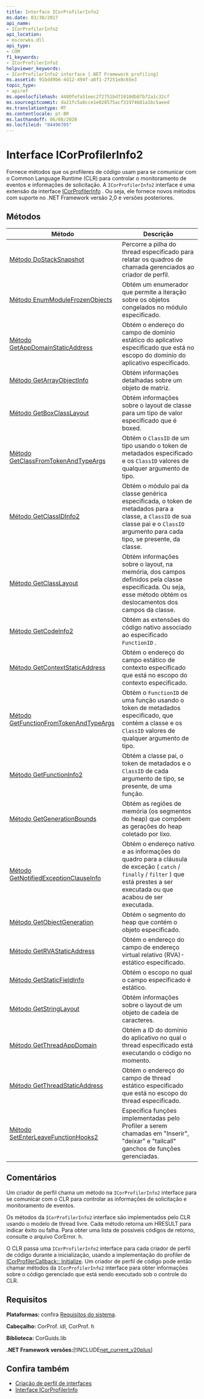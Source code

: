 ```yaml
---
title: Interface ICorProfilerInfo2
ms.date: 03/30/2017
api_name:
- ICorProfilerInfo2
api_location:
- mscorwks.dll
api_type:
- COM
f1_keywords:
- ICorProfilerInfo2
helpviewer_keywords:
- ICorProfilerInfo2 interface [.NET Framework profiling]
ms.assetid: 91bd49b6-4d12-494f-a8f1-2f251e8c65e3
topic_type:
- apiref
ms.openlocfilehash: 4480fefa51eec2f2751bd71910db87b72a1c32cf
ms.sourcegitcommit: da21fc5a8cce1e028575acf31974681a1bc5aeed
ms.translationtype: MT
ms.contentlocale: pt-BR
ms.lasthandoff: 06/08/2020
ms.locfileid: "84496705"
---
```

# <a name="icorprofilerinfo2-interface"></a>Interface ICorProfilerInfo2
Fornece métodos que os profileres de código usam para se comunicar com o Common Language Runtime (CLR) para controlar o monitoramento de eventos e informações de solicitação. A `ICorProfilerInfo2` interface é uma extensão da interface [ICorProfilerInfo](icorprofilerinfo-interface.md) . Ou seja, ele fornece novos métodos com suporte no .NET Framework versão 2,0 e versões posteriores.  
  
## <a name="methods"></a>Métodos  
  
|Método|Descrição|  
|------------|-----------------|  
|[Método DoStackSnapshot](icorprofilerinfo2-dostacksnapshot-method.md)|Percorre a pilha do thread especificado para relatar os quadros de chamada gerenciados ao criador de perfil.|  
|[Método EnumModuleFrozenObjects](icorprofilerinfo2-enummodulefrozenobjects-method.md)|Obtém um enumerador que permite a iteração sobre os objetos congelados no módulo especificado.|  
|[Método GetAppDomainStaticAddress](icorprofilerinfo2-getappdomainstaticaddress-method.md)|Obtém o endereço do campo de domínio estático do aplicativo especificado que está no escopo do domínio do aplicativo especificado.|  
|[Método GetArrayObjectInfo](icorprofilerinfo2-getarrayobjectinfo-method.md)|Obtém informações detalhadas sobre um objeto de matriz.|  
|[Método GetBoxClassLayout](icorprofilerinfo2-getboxclasslayout-method.md)|Obtém informações sobre o layout de classe para um tipo de valor especificado que é boxed.|  
|[Método GetClassFromTokenAndTypeArgs](icorprofilerinfo2-getclassfromtokenandtypeargs-method.md)|Obtém o `ClassID` de um tipo usando o token de metadados especificado e os `ClassID` valores de qualquer argumento de tipo.|  
|[Método GetClassIDInfo2](icorprofilerinfo2-getclassidinfo2-method.md)|Obtém o módulo pai da classe genérica especificada, o token de metadados para a classe, a `ClassID` de sua classe pai e o `ClassID` argumento para cada tipo, se presente, da classe.|  
|[Método GetClassLayout](icorprofilerinfo2-getclasslayout-method.md)|Obtém informações sobre o layout, na memória, dos campos definidos pela classe especificada. Ou seja, esse método obtém os deslocamentos dos campos da classe.|  
|[Método GetCodeInfo2](icorprofilerinfo2-getcodeinfo2-method.md)|Obtém as extensões do código nativo associado ao especificado `FunctionID` .|  
|[Método GetContextStaticAddress](icorprofilerinfo2-getcontextstaticaddress-method.md)|Obtém o endereço do campo estático de contexto especificado que está no escopo do contexto especificado.|  
|[Método GetFunctionFromTokenAndTypeArgs](icorprofilerinfo2-getfunctionfromtokenandtypeargs-method.md)|Obtém o `FunctionID` de uma função usando o token de metadados especificado, que contém a classe e os `ClassID` valores de qualquer argumento de tipo.|  
|[Método GetFunctionInfo2](icorprofilerinfo2-getfunctioninfo2-method.md)|Obtém a classe pai, o token de metadados e o `ClassID` de cada argumento de tipo, se presente, de uma função.|  
|[Método GetGenerationBounds](icorprofilerinfo2-getgenerationbounds-method.md)|Obtém as regiões de memória (os segmentos do heap) que compõem as gerações do heap coletado por lixo.|  
|[Método GetNotifiedExceptionClauseInfo](icorprofilerinfo2-getnotifiedexceptionclauseinfo-method.md)|Obtém o endereço nativo e as informações do quadro para a cláusula de exceção ( `catch` / `finally` / `filter` ) que está prestes a ser executada ou que acabou de ser executada.|  
|[Método GetObjectGeneration](icorprofilerinfo2-getobjectgeneration-method.md)|Obtém o segmento do heap que contém o objeto especificado.|  
|[Método GetRVAStaticAddress](icorprofilerinfo2-getrvastaticaddress-method.md)|Obtém o endereço do campo de endereço virtual relativo (RVA)-estático especificado.|  
|[Método GetStaticFieldInfo](icorprofilerinfo2-getstaticfieldinfo-method.md)|Obtém o escopo no qual o campo especificado é estático.|  
|[Método GetStringLayout](icorprofilerinfo2-getstringlayout-method.md)|Obtém informações sobre o layout de um objeto de cadeia de caracteres.|  
|[Método GetThreadAppDomain](icorprofilerinfo2-getthreadappdomain-method.md)|Obtém a ID do domínio do aplicativo no qual o thread especificado está executando o código no momento.|  
|[Método GetThreadStaticAddress](icorprofilerinfo2-getthreadstaticaddress-method.md)|Obtém o endereço do campo de thread estático especificado que está no escopo do thread especificado.|  
|[Método SetEnterLeaveFunctionHooks2](icorprofilerinfo2-setenterleavefunctionhooks2-method.md)|Especifica funções implementadas pelo Profiler a serem chamadas em "Inserir", "deixar" e "tailcall" ganchos de funções gerenciadas.|  
  
## <a name="remarks"></a>Comentários  
 Um criador de perfil chama um método na `ICorProfilerInfo2` interface para se comunicar com o CLR para controlar as informações de solicitação e monitoramento de eventos.  
  
 Os métodos da `ICorProfilerInfo2` interface são implementados pelo CLR usando o modelo de thread livre. Cada método retorna um HRESULT para indicar êxito ou falha. Para obter uma lista de possíveis códigos de retorno, consulte o arquivo CorError. h.  
  
 O CLR passa uma `ICorProfilerInfo2` interface para cada criador de perfil de código durante a inicialização, usando a implementação do profiler de [ICorProfilerCallback:: Initialize](icorprofilercallback-initialize-method.md). Um criador de perfil de código pode então chamar métodos da `ICorProfilerInfo2` interface para obter informações sobre o código gerenciado que está sendo executado sob o controle do CLR.  
  
## <a name="requirements"></a>Requisitos  
 **Plataformas:** confira [Requisitos do sistema](../../get-started/system-requirements.md).  
  
 **Cabeçalho:** CorProf. idl, CorProf. h  
  
 **Biblioteca:** CorGuids.lib  
  
 **.NET Framework versões:**[!INCLUDE[net_current_v20plus](../../../../includes/net-current-v20plus-md.md)]  
  
## <a name="see-also"></a>Confira também

- [Criação de perfil de interfaces](profiling-interfaces.md)
- [Interface ICorProfilerInfo](icorprofilerinfo-interface.md)
